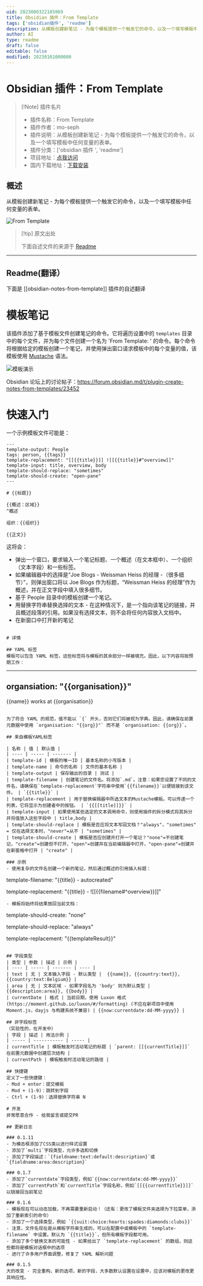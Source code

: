 ```yaml
---
uid: 2023080322185069
title: Obsidian 插件：From Template
tags: ['obsidian插件', 'readme']
description: 从模板创建新笔记 - 为每个模板提供一个触发它的命令，以及一个填写模板中任何变量的表单。
author: AI
type: readme
draft: false
editable: false
modified: 20230101000000
---
```


# Obsidian 插件：From Template

> [!Note] 插件名片
> - 插件名称：From Template
> - 插件作者：mo-seph
> - 插件说明：从模板创建新笔记 - 为每个模板提供一个触发它的命令，以及一个填写模板中任何变量的表单。
> - 插件分类：['obsidian 插件 ', 'readme']
> - 项目地址：[点我访问](https://github.com/mo-seph/obsidian-note-from-template)
> - 国内下载地址：[下载安装](https://pkmer.cn/products/plugin/pluginMarket/?obsidian-notes-from-template)

## 概述

从模板创建新笔记 - 为每个模板提供一个触发它的命令，以及一个填写模板中任何变量的表单。

![From Template](https://cdn.pkmer.cn/covers/obsidian-notes-from-template.gif!pkmer)

> [!tip] 原文出处
>
>下面自述文件的来源于 [Readme](https://ghproxy.net/https://raw.githubusercontent.com/mo-seph/obsidian-note-from-template/master/README.md)

---

## Readme(翻译）

下面是 [[obsidian-notes-from-template]] 插件的自述翻译

# 模板笔记

该插件添加了基于模板文件创建笔记的命令。它将遍历设置中的 `templates` 目录中的每个文件，并为每个文件创建一个名为 'From Template: <X>' 的命令。每个命令将根据给定的模板创建一个笔记，并使用弹出窗口请求模板中的每个变量的值，该模板使用 [Mustache](https://github.com/janl/mustache.js) 语法。

![模板演示](https://raw.githubusercontent.com/mo-seph/obsidian-note-from-template/master/docs/TemplateDemo.gif)

Obsidian 论坛上的讨论帖子：<https://forum.obsidian.md/t/plugin-create-notes-from-templates/23452>

# 快速入门

一个示例模板文件可能是：

```
---
template-output: People
tags: person, {{tags}}
template-replacement: "[[{{title}}]] ![[{{title}}#^overview]]"
template-input: title, overview, body
template-should-replace: "sometimes"
template-should-create: "open-pane"
---

# {{标题}}

{{概述：区域}}
^概述

组织：{{组织}}

{{正文}}
```

这将会：

- 弹出一个窗口，要求输入一个笔记标题、一个概述（在文本框中）、一个组织（文本字段）和一些标签。
- 如果编辑器中的选择是“Joe Blogs - Weissman Heiss 的经理 -（很多细节）”，则弹出窗口将以 Joe Blogs 作为标题，“Weissman Heiss 的经理”作为概述，并在正文字段中填入很多细节。
- 基于 People 目录中的模板创建一个笔记。
- 用替换字符串替换选择的文本 - 在这种情况下，是一个指向该笔记的链接，并且概述段落的引用。如果没有选择文本，则不会将任何内容放入文档中。
- 在新窗口中打开新的笔记

```

# 详情

## YAML 标签
模板可以包含 YAML 标签，这些标签将与模板的其余部分一样被填充。因此，以下内容将按预期工作：
```

---
organsiation: "{{organisation}}"
---

{{name}} works at {{organisation}}

```

为了符合 YAML 的规范，值不能以 `{` 开头，否则它们将被视为字典。因此，请确保在前置元数据中使用 `organisation: "{{org}}"` 而不是 `organisation: {{org}}`。

## 来自模板YAML标签

| 名称 | 值 | 默认值 |
| ---- | ----- | ------- |
| template-id | 模板的唯一ID | 基本名称的小写版本 |
| template-name | 命令的名称 | 文件的基本名称 |
| template-output | 保存输出的目录 | 测试 |
| template-filename | 创建笔记的文件名。将添加`.md`。注意：如果您设置了不同的文件名，请确保在`template-replacement`字符串中使用`{{filename}}`以便链接到该文件。 | `{{title}}` |
| template-replacement | 用于替换编辑器中所选文本的Mustache模板。可以传递一个列表，它将显示为创建者中的按钮。 | `{{[[title]]}}` |
| template-input | 如果使用某些选定的文本调用命令，则使用插件的拆分模式将其拆分并将值放入这些字段中 | title,body |
| template-should-replace | 模板是否应将文本写回文档？"always"，"sometimes" = 仅在选择文本时，"never"=从不 | "sometimes" |
| template-should-create | 模板是否应创建并打开一个笔记？"none"=不创建笔记，"create"=创建但不打开，"open"=创建并在当前编辑器中打开，"open-pane"=创建并在新窗格中打开 | "create" |

### 示例
- 使用复杂的文件名创建一个新的笔记，然后通过概述的引用插入标题：
``` 

template-filename: "{{title}} - autocreated"

template-replacement: "{{title}} - ![[{{filename#^overview}}]]"

```
- 模板将始终将结果放回当前文档：
```

template-should-create: "none"

template-should-replace: "always"

template-replacement: "{{templateResult}}"

```

## 字段类型
| 类型 | 参数 | 描述 | 示例 |
| ---- | ----- | ------- | ---- |
| text | 无 | 文本输入字段 - 默认类型 |  {{name}}, {{country:text}}, {{country:text:Belgium}} |
| area | 无 | 文本区域 - 如果字段名为 'body' 则为默认类型 | {{description:area}}, {{body}} |
| currentDate | 格式 | 当前日期，使用 Luxon 格式 (https://moment.github.io/luxon/#/formatting) (不应在新项目中使用 Moment.js，dayjs 与构建系统不兼容) | {{now:currentdate:dd-MM-yyyy}} |

## 非字段标签
（实验性的，在开发中）
| 字段 | 描述 | 用法示例 |
| ----- | ----------- | ----- |
| currentTitle | 模板触发时活动笔记的标题 | `parent: [[{currentTitle}]]` 在前置元数据中创建层次结构 |
| currentPath | 模板触发时活动笔记的路径 |

## 快捷键
定义了一些快捷键：
- Mod + enter：提交模板
- Mod + (1-9)：跳转到字段
- Ctrl + (1-9)：选择替换字符串 N

# 开发
非常愿意合作 - 给我留言或提交PR

## 更新日志

### 0.1.11
- 为模态框添加了CSS类以进行样式设置
- 添加了`multi`字段类型，允许多选和切换
- 添加了字段描述：`{fieldname:text:default:description}`或`{fieldname:area:description}`

### 0.1.7 
- 添加了`currentdate`字段类型，例如`{{now:currentdate:dd-MM-yyyy}}`
- 添加了`currentPath`和`currentTitle`字段名称，例如`[[{{currentTitle}}]]`以链接回当前笔记

### 0.1.6 
- 模板现在可以动态加载，不再需要重新启动！（还有：更改了模板文件夹选择为下拉菜单，添加了重新索引的命令）
- 添加了一个选择类型，例如 `{{suit:choice:hearts:spades:diamonds:clubs}}`
- 注意，文件名现在是从模板字符串生成的，可以在配置中或模板中的 `template-filename` 中设置。默认为 `{{title}}`，但所有模板字段都可用。
- 添加了多个替换文本的可能性 - 如果给出了 `template-replacement` 的数组，则这些都将是模板对话框中的选项
- 进行了许多用户界面调整，修复了 YAML 解析问题

### 0.1.5
大的改变 - 完全重构，新的选项，新的字段，大多数默认设置在设置中，应该对模板的更改更具响应性。



